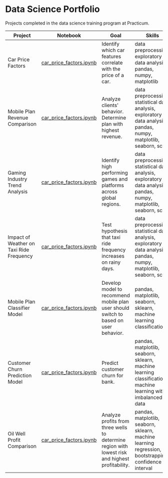 # Data Science Portfolio 

Projects completed in the data science training program at Practicum.

| Project | Notebook | Goal | Skills |
| ---- | ---- | ---- | ---- |
| Car Price Factors | [car_price_factors.ipynb](car_price_factors.ipynb) | Identify which car features correlate with the price of a car. | data preprocessing, exploratory data analysis, pandas, numpy, matplotlib  |
| Mobile Plan Revenue Comparison | [car_price_factors.ipynb](car_price_factors.ipynb) | Analyze clients' behavior. Determine plan with highest revenue. | data preprocessing, statistical data analysis, exploratory data analysis, pandas, numpy, matplotlib, seaborn, scipy  |
| Gaming Industry Trend Analysis | [car_price_factors.ipynb](car_price_factors.ipynb) | Identify high performing games and platforms across global regions. | data preprocessing, statistical data analysis, exploratory data analysis, pandas, numpy, matplotlib, seaborn, scipy  |
| Impact of Weather on Taxi Ride Frequency | [car_price_factors.ipynb](car_price_factors.ipynb) | Test hypothesis that taxi ride frequency increases on rainy days. | data preprocessing, statistical data analysis, exploratory data analysis, pandas, numpy, matplotlib, seaborn, scipy  |
| Mobile Plan Classifier Model | [car_price_factors.ipynb](car_price_factors.ipynb) | Develop model to recommend mobile plan user should switch to based on user behavior. | pandas, matplotlib, seaborn, sklearn, machine learning classification |
| Customer Churn Prediction Model | [car_price_factors.ipynb](car_price_factors.ipynb) | Predict customer churn for bank. | pandas, matplotlib, seaborn, sklearn, machine learning classification, machine learning with imbalanced data |
| Oil Well Profit Comparison | [car_price_factors.ipynb](car_price_factors.ipynb) | Analyze profits from three wells to determine region with lowest risk and highest profitability.| pandas, matplotlib, seaborn, sklearn, machine learning regression, bootstrapping, confidence interval |
